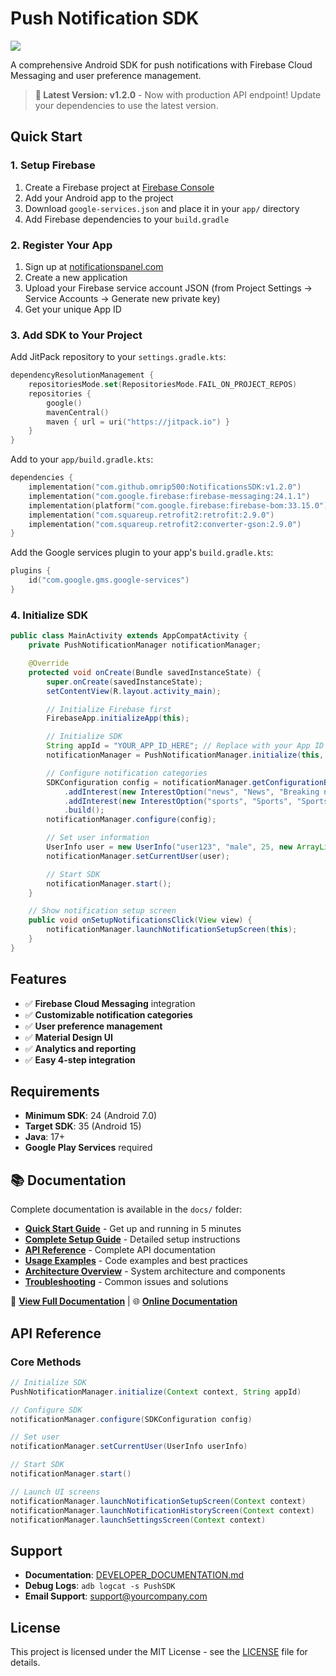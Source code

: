 # Push Notification SDK

[![](https://jitpack.io/v/omrip500/NotificationsSDK.svg)](https://jitpack.io/#omrip500/NotificationsSDK)

A comprehensive Android SDK for push notifications with Firebase Cloud Messaging and user preference management.

> **🚀 Latest Version: v1.2.0** - Now with production API endpoint! Update your dependencies to use the latest version.

## Quick Start

### 1. Setup Firebase
1. Create a Firebase project at [Firebase Console](https://console.firebase.google.com/)
2. Add your Android app to the project
3. Download `google-services.json` and place it in your `app/` directory
4. Add Firebase dependencies to your `build.gradle`

### 2. Register Your App
1. Sign up at [notificationspanel.com](https://notificationspanel.com)
2. Create a new application
3. Upload your Firebase service account JSON (from Project Settings → Service Accounts → Generate new private key)
4. Get your unique App ID

### 3. Add SDK to Your Project

Add JitPack repository to your `settings.gradle.kts`:

```kotlin
dependencyResolutionManagement {
    repositoriesMode.set(RepositoriesMode.FAIL_ON_PROJECT_REPOS)
    repositories {
        google()
        mavenCentral()
        maven { url = uri("https://jitpack.io") }
    }
}
```

Add to your `app/build.gradle.kts`:

```kotlin
dependencies {
    implementation("com.github.omrip500:NotificationsSDK:v1.2.0")
    implementation("com.google.firebase:firebase-messaging:24.1.1")
    implementation(platform("com.google.firebase:firebase-bom:33.15.0"))
    implementation("com.squareup.retrofit2:retrofit:2.9.0")
    implementation("com.squareup.retrofit2:converter-gson:2.9.0")
}
```

Add the Google services plugin to your app's `build.gradle.kts`:

```kotlin
plugins {
    id("com.google.gms.google-services")
}
```

### 4. Initialize SDK

```java
public class MainActivity extends AppCompatActivity {
    private PushNotificationManager notificationManager;

    @Override
    protected void onCreate(Bundle savedInstanceState) {
        super.onCreate(savedInstanceState);
        setContentView(R.layout.activity_main);

        // Initialize Firebase first
        FirebaseApp.initializeApp(this);

        // Initialize SDK
        String appId = "YOUR_APP_ID_HERE"; // Replace with your App ID from dashboard
        notificationManager = PushNotificationManager.initialize(this, appId);

        // Configure notification categories
        SDKConfiguration config = notificationManager.getConfigurationBuilder()
            .addInterest(new InterestOption("news", "News", "Breaking news alerts"))
            .addInterest(new InterestOption("sports", "Sports", "Sports updates"))
            .build();
        notificationManager.configure(config);

        // Set user information
        UserInfo user = new UserInfo("user123", "male", 25, new ArrayList<>(), 0.0, 0.0);
        notificationManager.setCurrentUser(user);

        // Start SDK
        notificationManager.start();
    }

    // Show notification setup screen
    public void onSetupNotificationsClick(View view) {
        notificationManager.launchNotificationSetupScreen(this);
    }
}
```

## Features

- ✅ **Firebase Cloud Messaging** integration
- ✅ **Customizable notification categories**
- ✅ **User preference management**
- ✅ **Material Design UI**
- ✅ **Analytics and reporting**
- ✅ **Easy 4-step integration**

## Requirements

- **Minimum SDK**: 24 (Android 7.0)
- **Target SDK**: 35 (Android 15)
- **Java**: 17+
- **Google Play Services** required

## 📚 Documentation

Complete documentation is available in the `docs/` folder:

- **[Quick Start Guide](docs/quick-start.md)** - Get up and running in 5 minutes
- **[Complete Setup Guide](docs/setup-guide.md)** - Detailed setup instructions
- **[API Reference](docs/api-reference.md)** - Complete API documentation
- **[Usage Examples](docs/usage-examples.md)** - Code examples and best practices
- **[Architecture Overview](docs/architecture.md)** - System architecture and components
- **[Troubleshooting](docs/troubleshooting.md)** - Common issues and solutions

📖 **[View Full Documentation](docs/README.md)** | 🌐 **[Online Documentation](https://omrip500.github.io/NotificationsSDK/)**

## API Reference

### Core Methods

```java
// Initialize SDK
PushNotificationManager.initialize(Context context, String appId)

// Configure SDK
notificationManager.configure(SDKConfiguration config)

// Set user
notificationManager.setCurrentUser(UserInfo userInfo)

// Start SDK
notificationManager.start()

// Launch UI screens
notificationManager.launchNotificationSetupScreen(Context context)
notificationManager.launchNotificationHistoryScreen(Context context)
notificationManager.launchSettingsScreen(Context context)
```

## Support

- **Documentation**: [DEVELOPER_DOCUMENTATION.md](DEVELOPER_DOCUMENTATION.md)
- **Debug Logs**: `adb logcat -s PushSDK`
- **Email Support**: support@yourcompany.com

## License

This project is licensed under the MIT License - see the [LICENSE](LICENSE) file for details.
